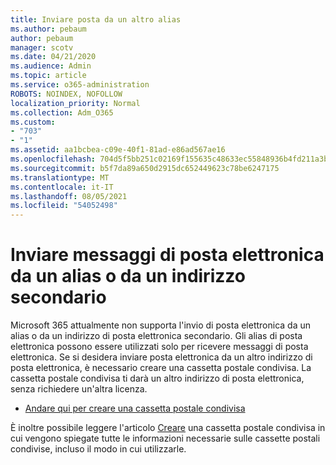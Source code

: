 ```yaml
---
title: Inviare posta da un altro alias
ms.author: pebaum
author: pebaum
manager: scotv
ms.date: 04/21/2020
ms.audience: Admin
ms.topic: article
ms.service: o365-administration
ROBOTS: NOINDEX, NOFOLLOW
localization_priority: Normal
ms.collection: Adm_O365
ms.custom:
- "703"
- "1"
ms.assetid: aa1bcbea-c09e-40f1-81ad-e86ad567ae16
ms.openlocfilehash: 704d5f5bb251c02169f155635c48633ec55848936b4fd211a3b2978811a45dc7
ms.sourcegitcommit: b5f7da89a650d2915dc652449623c78be6247175
ms.translationtype: MT
ms.contentlocale: it-IT
ms.lasthandoff: 08/05/2021
ms.locfileid: "54052498"
---
```

# <a name="send-email-from-an-alias-or-secondary-address"></a>Inviare messaggi di posta elettronica da un alias o da un indirizzo secondario

Microsoft 365 attualmente non supporta l'invio di posta elettronica da un alias o da un indirizzo di posta elettronica secondario. Gli alias di posta elettronica possono essere utilizzati solo per ricevere messaggi di posta elettronica. Se si desidera inviare posta elettronica da un altro indirizzo di posta elettronica, è necessario creare una cassetta postale condivisa. La cassetta postale condivisa ti darà un altro indirizzo di posta elettronica, senza richiedere un'altra licenza.
  
- [Andare qui per creare una cassetta postale condivisa](https://portal.office.com/AdminPortal/Home#/AssistedGuide/addemailoptions)

È inoltre possibile leggere l'articolo [Creare](/microsoft-365/admin/email/create-a-shared-mailbox) una cassetta postale condivisa in cui vengono spiegate tutte le informazioni necessarie sulle cassette postali condivise, incluso il modo in cui utilizzarle.